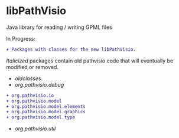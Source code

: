 # libPathVisio
Java library for reading / writing GPML files

In Progress: 
```diff
+ Packages with classes for the new libPathVisio. 
```
_Italicized_ packages contain old pathvisio code that will eventually be modified or removed.  

- _oldclasses_</span>.
- _org.pathvisio.debug_
```diff
+ org.pathvisio.io
+ org.pathvisio.model
+ org.pathvisio.model.elements
+ org.pathvisio.model.graphics
+ org.pathvisio.model.type
```
- _org.pathvisio.util_
